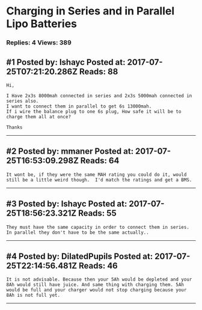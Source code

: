 # Charging in Series and in Parallel Lipo Batteries

### Replies: 4 Views: 389

## \#1 Posted by: Ishayc Posted at: 2017-07-25T07:21:20.286Z Reads: 88

```
Hi,

I Have 2x3s 8000mah connected in series and 2x3s 5000mah connected in series also.
I want to connect them in parallel to get 6s 13000mah.
If i wire the balance plug to one 6s plug, How safe it will be to charge them all at once? 

Thanks
```

---
## \#2 Posted by: mmaner Posted at: 2017-07-25T16:53:09.298Z Reads: 64

```
It wont be, if they were the same MAH rating you could do it, would still be a little weird though.  I'd match the ratings and get a BMS.
```

---
## \#3 Posted by: Ishayc Posted at: 2017-07-25T18:56:23.321Z Reads: 55

```
They must have the same capacity in order to connect them in series.
In parallel they don't have to be the same actually..
```

---
## \#4 Posted by: DilatedPupils Posted at: 2017-07-25T22:14:56.481Z Reads: 46

```
It is not advisable. Because then your 5Ah would be depleted and your 8Ah would still have juice. And same thing with charging them. 5Ah would be full and your charger would not stop charging because your 8Ah is not full yet.
```

---
